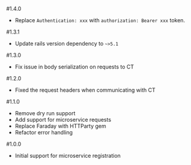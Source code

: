 #1.4.0
- Replace `Authentication: xxx` with `authorization: Bearer xxx` token.

#1.3.1
- Update rails version dependency to `~>5.1`

#1.3.0
- Fix issue in body serialization on requests to CT

#1.2.0
- Fixed the request headers when communicating with CT

#1.1.0
- Remove dry run support
- Add support for microservice requests
- Replace Faraday with HTTParty gem
- Refactor error handling

#1.0.0
- Initial support for microservice registration
